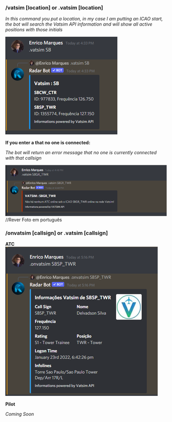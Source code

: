 

### /vatsim [location] or .vatsim [location]

*In this command you put a location, in my case I am putting an ICAO start, the bot will search the Vatsim API information and will show all active positions with those initials*

![Vatsim informations](../../assets/images/vatsim.png)


**If you enter a that no one is connected:**

*The bot will return an error message that no one is currently connected with that callsign*

![Vatsim Error](../../assets/images/vatsimerror.png)
//Rever Foto em português


### /onvatsim [callsign] or .vatsim [callsign]
**ATC**
![OnVatsim informations](../../assets/images/onvatsim.png)

**Pilot**

*Coming Soon*